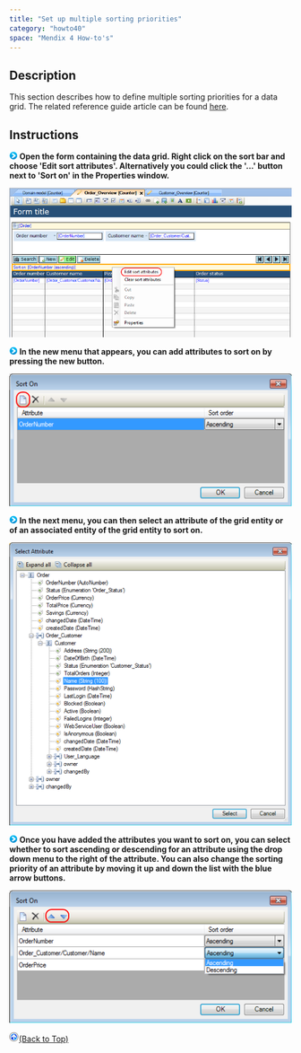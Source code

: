 ```yaml
---
title: "Set up multiple sorting priorities"
category: "howto40"
space: "Mendix 4 How-to's"
---
```

## Description

This section describes how to define multiple sorting priorities for a data grid. The related reference guide article can be found [here](https://world.mendix.com/pages/releaseview.action?pageId=11436210).

## Instructions

![](attachments/819203/917932.png) **Open the form containing the data grid. Right click on the sort bar and choose 'Edit sort attributes'. Alternatively you could click the '...' button next to 'Sort on' in the Properties window.**

![](attachments/2621447/2752615.png)

![](attachments/819203/917932.png) **In the new menu that appears, you can add attributes to sort on by pressing the new button.**

![](attachments/2621447/2752620.png)

![](attachments/819203/917932.png) **In the next menu, you can then select an attribute of the grid entity or of an associated entity of the grid entity to sort on.**

![](attachments/2621447/2752621.png)

![](attachments/819203/917932.png) **Once you have added the attributes you want to sort on, you can select whether to sort ascending or descending for an attribute using the drop down menu to the right of the attribute. You can also change the sorting priority of an attribute by moving it up and down the list with the blue arrow buttons.**

![](attachments/2621447/2752614.png)

[![](attachments/819203/917564.png)](set-up-multiple-sorting-priorities)[(Back to Top)](set-up-multiple-sorting-priorities)